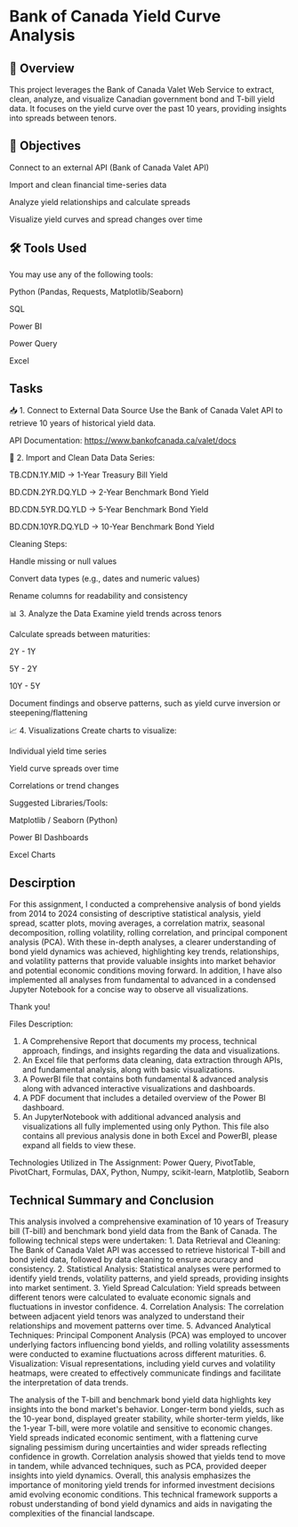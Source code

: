 # Bank of Canada Yield Curve Analysis

## 📘 Overview
This project leverages the Bank of Canada Valet Web Service to extract, clean, analyze, and visualize Canadian government bond and T-bill yield data. It focuses on the yield curve over the past 10 years, providing insights into spreads between tenors.

## 🎯 Objectives
Connect to an external API (Bank of Canada Valet API)

Import and clean financial time-series data

Analyze yield relationships and calculate spreads

Visualize yield curves and spread changes over time

## 🛠 Tools Used
You may use any of the following tools:

Python (Pandas, Requests, Matplotlib/Seaborn)

SQL

Power BI

Power Query

Excel
## Tasks
📥 1. Connect to External Data Source
Use the Bank of Canada Valet API to retrieve 10 years of historical yield data.

API Documentation:
https://www.bankofcanada.ca/valet/docs

🧹 2. Import and Clean Data
Data Series:

TB.CDN.1Y.MID → 1-Year Treasury Bill Yield

BD.CDN.2YR.DQ.YLD → 2-Year Benchmark Bond Yield

BD.CDN.5YR.DQ.YLD → 5-Year Benchmark Bond Yield

BD.CDN.10YR.DQ.YLD → 10-Year Benchmark Bond Yield

Cleaning Steps:

Handle missing or null values

Convert data types (e.g., dates and numeric values)

Rename columns for readability and consistency

📊 3. Analyze the Data
Examine yield trends across tenors

Calculate spreads between maturities:

2Y - 1Y

5Y - 2Y

10Y - 5Y

Document findings and observe patterns, such as yield curve inversion or steepening/flattening

📈 4. Visualizations
Create charts to visualize:

Individual yield time series

Yield curve spreads over time

Correlations or trend changes

Suggested Libraries/Tools:

Matplotlib / Seaborn (Python)

Power BI Dashboards

Excel Charts

## Descirption
For this assignment, I conducted a comprehensive analysis of bond yields from 2014 to 2024 consisting of descriptive statistical analysis, yield spread, scatter plots, moving averages, a correlation matrix, seasonal decomposition, rolling volatility, rolling correlation, and principal component analysis (PCA). With these in-depth analyses, a clearer understanding of bond yield dynamics was achieved, highlighting key trends, relationships, and volatility patterns that provide valuable insights into market behavior and potential economic conditions moving forward. In addition, I have also implemented all analyses from fundamental to advanced in a condensed Jupyter Notebook for a concise way to observe all visualizations.

Thank you!

Files Description:
1. A Comprehensive Report that documents my process, technical approach, findings, and insights regarding the data and visualizations.
2. An Excel file that performs data cleaning, data extraction through APIs, and fundamental analysis, along with basic visualizations.
3. A PowerBI file that contains both fundamental & advanced analysis along with advanced interactive visualizations and dashboards.
4. A PDF document that includes a detailed overview of the Power BI dashboard.  
5. An JupyterNotebook with additional advanced analysis and visualizations all fully implemented using only Python. This file also contains all previous analysis done in both Excel and PowerBI, please expand all fields to view these.

Technologies Utilized in The Assignment: Power Query, PivotTable, PivotChart, Formulas, DAX, Python, Numpy, scikit-learn, Matplotlib, Seaborn
## Technical Summary and Conclusion
This analysis involved a comprehensive examination of 10 years of Treasury bill (T-bill) and benchmark bond yield data from the Bank of Canada. The following technical steps were undertaken:
              1. Data Retrieval and Cleaning: The Bank of Canada Valet API was accessed to retrieve historical T-bill and bond yield data, followed by data cleaning to ensure accuracy and consistency.
              2. Statistical Analysis: Statistical analyses were performed to identify yield trends, volatility patterns, and yield spreads, providing insights into market sentiment.
              3. Yield Spread Calculation: Yield spreads between different tenors were calculated to evaluate economic signals and fluctuations in investor confidence.
              4. Correlation Analysis: The correlation between adjacent yield tenors was analyzed to understand their relationships and movement patterns over time.
              5. Advanced Analytical Techniques: Principal Component Analysis (PCA) was employed to uncover underlying factors influencing bond yields, and rolling volatility assessments were conducted to examine fluctuations across different maturities.
              6. Visualization: Visual representations, including yield curves and volatility heatmaps, were created to effectively communicate findings and facilitate the interpretation of data trends.

The analysis of the T-bill and benchmark bond yield data highlights key insights into the bond market's behavior. Longer-term bond yields, such as the 10-year bond, displayed greater stability, while shorter-term yields, like the 1-year T-bill, were more volatile and sensitive to economic changes. Yield spreads indicated economic sentiment, with a flattening curve signaling pessimism during uncertainties and wider spreads reflecting confidence in growth. Correlation analysis showed that yields tend to move in tandem, while advanced techniques, such as PCA, provided deeper insights into yield dynamics. Overall, this analysis emphasizes the importance of monitoring yield trends for informed investment decisions amid evolving economic conditions. This technical framework supports a robust understanding of bond yield dynamics and aids in navigating the complexities of the financial landscape.

